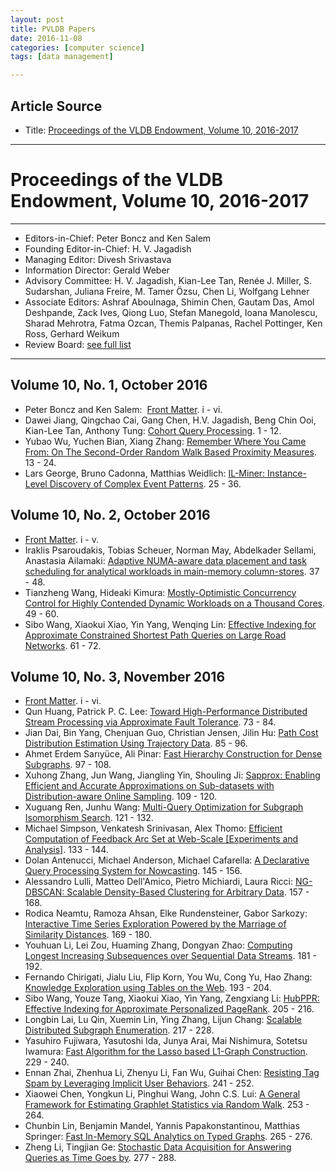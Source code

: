 ```yaml
---
layout: post
title: PVLDB Papers
date: 2016-11-08
categories: [computer science]
tags: [data management]

---
```




## Article Source
* Title: [Proceedings of the VLDB Endowment, Volume 10, 2016-2017](http://www.vldb.org/pvldb/vol10.html)

---

Proceedings of the VLDB Endowment, Volume 10, 2016-2017
=======================================================

------------------------------------------------------------------------

-   Editors-in-Chief: Peter Boncz and Ken Salem
-   Founding Editor-in-Chief: H. V. Jagadish
-   Managing Editor: Divesh Srivastava
-   Information Director: Gerald Weber
-   Advisory Committee: H. V. Jagadish, Kian-Lee Tan, Renée J. Miller,
    S. Sudarshan, Juliana Freire, M. Tamer Özsu, Chen Li, Wolfgang
    Lehner
-   Associate Editors: Ashraf Aboulnaga, Shimin Chen, Gautam Das, Amol
    Deshpande, Zack Ives, Qiong Luo, Stefan Manegold, Ioana Manolescu,
    Sharad Mehrotra, Fatma Ozcan, Themis Palpanas, Rachel Pottinger, Ken
    Ross, Gerhard Weikum
-   Review Board: [see full
    list](http://www.vldb.org/2017/review_board.php)

------------------------------------------------------------------------

Volume 10, No. 1, October 2016
------------------------------

-   Peter Boncz and Ken Salem:      [Front Matter](vol10/FrontMatterVol10No1.pdf). i - vi.
-   Dawei Jiang, Qingchao Cai, Gang Chen, H.V. Jagadish, Beng Chin Ooi,
    Kian-Lee Tan, Anthony Tung:
     [Cohort Query
    Processing](http://www.vldb.org/pvldb/vol10/p1-ooi.pdf). 1 - 12.
-   Yubao Wu, Yuchen Bian, Xiang Zhang:
     [Remember Where You Came From: On The Second-Order Random Walk
    Based Proximity
    Measures](http://www.vldb.org/pvldb/vol10/p13-wu.pdf). 13 - 24.
-   Lars George, Bruno Cadonna, Matthias Weidlich:
     [IL-Miner: Instance-Level Discovery of Complex Event
    Patterns](http://www.vldb.org/pvldb/vol10/p25-weidlich.pdf). 25 -
    36.

Volume 10, No. 2, October 2016
------------------------------

-   [Front Matter](vol10/FrontMatterVol10No2.pdf). i - v.
-   Iraklis Psaroudakis, Tobias Scheuer, Norman May, Abdelkader Sellami,
    Anastasia Ailamaki:
     [Adaptive NUMA-aware data placement and task scheduling for
    analytical workloads in main-memory
    column-stores](http://www.vldb.org/pvldb/vol10/p37-psaroudakis.pdf).
    37 - 48.
-   Tianzheng Wang, Hideaki Kimura:
     [Mostly-Optimistic Concurrency Control for Highly Contended Dynamic
    Workloads on a Thousand
    Cores](http://www.vldb.org/pvldb/vol10/p49-wang.pdf). 49 - 60.
-   Sibo Wang, Xiaokui Xiao, Yin Yang, Wenqing Lin:
     [Effective Indexing for Approximate Constrained Shortest Path
    Queries on Large Road
    Networks](http://www.vldb.org/pvldb/vol10/p61-wang.pdf). 61 - 72.

Volume 10, No. 3, November 2016
-------------------------------

-   [Front Matter](vol10/FrontMatterVol10No3.pdf). i - vi.
-   Qun Huang, Patrick P. C. Lee:
     [Toward High-Performance Distributed Stream Processing via
    Approximate Fault
    Tolerance](http://www.vldb.org/pvldb/vol10/p73-lee.pdf). 73 - 84.
-   Jian Dai, Bin Yang, Chenjuan Guo, Christian Jensen, Jilin Hu:
     [Path Cost Distribution Estimation Using Trajectory
    Data](http://www.vldb.org/pvldb/vol10/p85-dai.pdf). 85 - 96.
-   Ahmet Erdem Sarıyüce, Ali Pinar:
     [Fast Hierarchy Construction for Dense
    Subgraphs](http://www.vldb.org/pvldb/vol10/p97-sariyuce.pdf). 97 -
    108.
-   Xuhong Zhang, Jun Wang, Jiangling Yin, Shouling Ji:
     [Sapprox: Enabling Efficient and Accurate Approximations on
    Sub-datasets with Distribution-aware Online
    Sampling](http://www.vldb.org/pvldb/vol10/p109-zhang.pdf). 109 -
    120.
-   Xuguang Ren, Junhu Wang:
     [Multi-Query Optimization for Subgraph Isomorphism
    Search](http://www.vldb.org/pvldb/vol10/p121-ren.pdf). 121 - 132.
-   Michael Simpson, Venkatesh Srinivasan, Alex Thomo:
     [Efficient Computation of Feedback Arc Set at Web-Scale
    [Experiments and
    Analysis]](http://www.vldb.org/pvldb/vol10/p133-simpson.pdf). 133 -
    144.
-   Dolan Antenucci, Michael Anderson, Michael Cafarella:
     [A Declarative Query Processing System for
    Nowcasting](http://www.vldb.org/pvldb/vol10/p145-antenucci.pdf).
    145 - 156.
-   Alessandro Lulli, Matteo Dell'Amico, Pietro Michiardi, Laura Ricci:
     [NG-DBSCAN: Scalable Density-Based Clustering for Arbitrary
    Data](http://www.vldb.org/pvldb/vol10/p157-lulli.pdf). 157 - 168.
-   Rodica Neamtu, Ramoza Ahsan, Elke Rundensteiner, Gabor Sarkozy:
     [Interactive Time Series Exploration Powered by the Marriage of
    Similarity
    Distances](http://www.vldb.org/pvldb/vol10/p169-neamtu.pdf). 169 -
    180.
-   Youhuan Li, Lei Zou, Huaming Zhang, Dongyan Zhao:
     [Computing Longest Increasing Subsequences over Sequential Data
    Streams](http://www.vldb.org/pvldb/vol10/p181-zou.pdf). 181 - 192.
-   Fernando Chirigati, Jialu Liu, Flip Korn, You Wu, Cong Yu, Hao
    Zhang:
     [Knowledge Exploration using Tables on the
    Web](http://www.vldb.org/pvldb/vol10/p193-chirigati.pdf). 193 - 204.
-   Sibo Wang, Youze Tang, Xiaokui Xiao, Yin Yang, Zengxiang Li:
     [HubPPR: Effective Indexing for Approximate Personalized
    PageRank](http://www.vldb.org/pvldb/vol10/p205-wang.pdf). 205 - 216.
-   Longbin Lai, Lu Qin, Xuemin Lin, Ying Zhang, Lijun Chang:
     [Scalable Distributed Subgraph
    Enumeration](http://www.vldb.org/pvldb/vol10/p217-lai.pdf). 217 -
    228.
-   Yasuhiro Fujiwara, Yasutoshi Ida, Junya Arai, Mai Nishimura, Sotetsu
    Iwamura:
     [Fast Algorithm for the Lasso based L1-Graph
    Construction](http://www.vldb.org/pvldb/vol10/p229-fujiwara.pdf).
    229 - 240.
-   Ennan Zhai, Zhenhua Li, Zhenyu Li, Fan Wu, Guihai Chen:
     [Resisting Tag Spam by Leveraging Implicit User
    Behaviors](http://www.vldb.org/pvldb/vol10/p241-zhai.pdf). 241 -
    252.
-   Xiaowei Chen, Yongkun Li, Pinghui Wang, John C.S. Lui:
     [A General Framework for Estimating Graphlet Statistics via Random
    Walk](http://www.vldb.org/pvldb/vol10/p253-chen.pdf). 253 - 264.
-   Chunbin Lin, Benjamin Mandel, Yannis Papakonstantinou, Matthias
    Springer:
     [Fast In-Memory SQL Analytics on Typed
    Graphs](http://www.vldb.org/pvldb/vol10/p265-lin.pdf). 265 - 276.
-   Zheng Li, Tingjian Ge:
     [Stochastic Data Acquisition for Answering Queries as Time Goes
    by](http://www.vldb.org/pvldb/vol10/p277-ge.pdf). 277 - 288.
